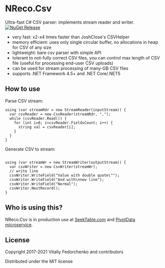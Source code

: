 # NReco.Csv
Ultra-fast C# CSV parser: implements stream reader and writer. 
[![NuGet Release](https://img.shields.io/nuget/v/NReco.Csv.svg)](https://www.nuget.org/packages/NReco.Csv/)

* very fast: x2-x4 times faster than JoshClose's CSVHelper
* memory efficient: uses only single circular buffer, no allocations in heap for CSV of any size
* lightweight: bare csv parser with simple API
* tolerant to not-fully correct CSV files, you can control max length of CSV file (useful for processing end-user CSV uploads)
* can be used for stream processing of many-GB CSV files
* supports .NET Framework 4.5+ and .NET Core/.NET5

## How to use
Parse CSV stream:
```
using (var streamRdr = new StreamReader(inputStream)) {
  var csvReader = new CsvReader(streamRdr, ",");
  while (csvReader.Read()) {
    for (int i=0; i<csvReader.FieldsCount; i++) {
      string val = csvReader[i];
    }
  }
}
```
Generate CSV to stream:
```

using (var streamWr = new StreamWriter(outputStream)) {
  var csvWriter = new CsvWriter(streamWr);
  // write line
  csvWriter.WriteField("Value with double quote\"");
  csvWriter.WriteField("And with\nnew line");
  csvWriter.WriteField("Normal");
  csvWriter.NextRecord();
}
```

## Who is using this?
NReco.Csv is in production use at [SeekTable.com](https://www.seektable.com/) and [PivotData microservice](https://www.nrecosite.com/pivotdata_service.aspx).

## License
Copyright 2017-2021 Vitaliy Fedorchenko and contributors

Distributed under the MIT license
